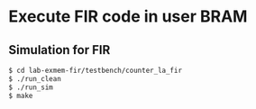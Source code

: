 # Execute FIR code in user BRAM

## Simulation for FIR
```sh
$ cd lab-exmem-fir/testbench/counter_la_fir
$ ./run_clean
$ ./run_sim
$ make
```
